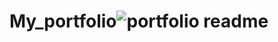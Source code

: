 # My_portfolio![portfolio readme](https://user-images.githubusercontent.com/114283440/205821720-e2b163ab-d2ea-4d0f-b457-fbe818041957.png)
